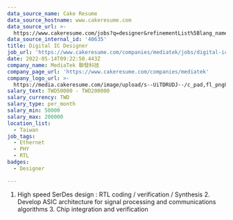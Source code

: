 ```yaml
---
data_source_name: Cake Resume
data_source_hostname: www.cakeresume.com
data_source_url: >-
  https://www.cakeresume.com/jobs?q=designer&refinementList%5Blang_name%5D%5B0%5D=English&refinementList%5Bsalary_type%5D=per_year
data_source_internal_id: '40635'
title: Digital IC Designer
job_url: 'https://www.cakeresume.com/companies/mediatek/jobs/digital-ic-designer'
date: 2022-05-14T09:22:50.443Z
company_name: MediaTek 聯發科技
company_page_url: 'https://www.cakeresume.com/companies/mediatek'
company_logo_url: >-
  https://media.cakeresume.com/image/upload/s--UiTDRUDJ--/c_pad,fl_png8,h_200,w_200/v1628839429/l2kc5cahpfrd0qmuybsb.png
salary_text: TWD50000 - TWD200000
salary_currency: TWD
salary_type: per_month
salary_min: 50000
salary_max: 200000
location_list:
  - Taiwan
job_tags:
  - Ethernet
  - PHY
  - RTL
badges:
  - Designer

---
```


1. High speed SerDes design : RTL coding / verification / Synthesis 2. Develop ASIC architecture for signal processing and communications algorithms 3. Chip integration and verification
